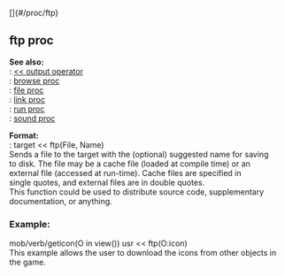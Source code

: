 []{#/proc/ftp}    
## ftp proc    
**See also:**    
:   [\<\< output operator](ref/operator/%3c%3c/output)    
:   [browse proc](ref/proc/browse)    
:   [file proc](ref/proc/file)    
:   [link proc](ref/proc/link)    
:   [run proc](ref/proc/run)    
:   [sound proc](ref/proc/sound)    
<!-- -->    
**Format:**    
:   target \<\< ftp(File, Name)    
Sends a file to the target with the (optional) suggested name for saving    
to disk. The file may be a cache file (loaded at compile time) or an    
external file (accessed at run-time). Cache files are specified in    
single quotes, and external files are in double quotes.    
This function could be used to distribute source code, supplementary    
documentation, or anything.    
### Example:    
mob/verb/geticon(O in view()) usr \<\< ftp(O:icon)    
This example allows the user to download the icons from other objects in    
the game.  